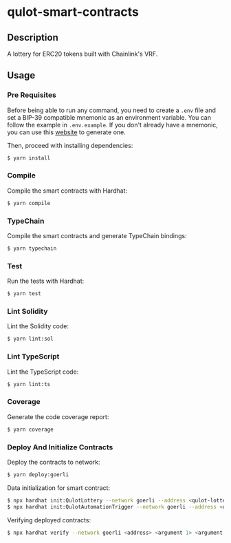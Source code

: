 # qulot-smart-contracts

## Description

A lottery for ERC20 tokens built with Chainlink's VRF.

## Usage

### Pre Requisites

Before being able to run any command, you need to create a `.env` file and set a BIP-39 compatible mnemonic as an
environment variable. You can follow the example in `.env.example`. If you don't already have a mnemonic, you can use
this [website](https://iancoleman.io/bip39/) to generate one.

Then, proceed with installing dependencies:

```sh
$ yarn install
```

### Compile

Compile the smart contracts with Hardhat:

```sh
$ yarn compile
```

### TypeChain

Compile the smart contracts and generate TypeChain bindings:

```sh
$ yarn typechain
```

### Test

Run the tests with Hardhat:

```sh
$ yarn test
```

### Lint Solidity

Lint the Solidity code:

```sh
$ yarn lint:sol
```

### Lint TypeScript

Lint the TypeScript code:

```sh
$ yarn lint:ts
```

### Coverage

Generate the code coverage report:

```sh
$ yarn coverage
```

### Deploy And Initialize Contracts

Deploy the contracts to network:

```sh
$ yarn deploy:goerli
```

Data initialization for smart contract:

```sh
$ npx hardhat init:QulotLottery --network goerli --address <qulot-lottery-address>
$ npx hardhat init:QulotAutomationTrigger --network goerli --address <qulot-automation-trigger-address> --qulot-address <qulot-lottery-address>
```

Verifying deployed contracts:

```sh
$ npx hardhat verify --network goerli <address> <argument 1> <argument 2>
```
